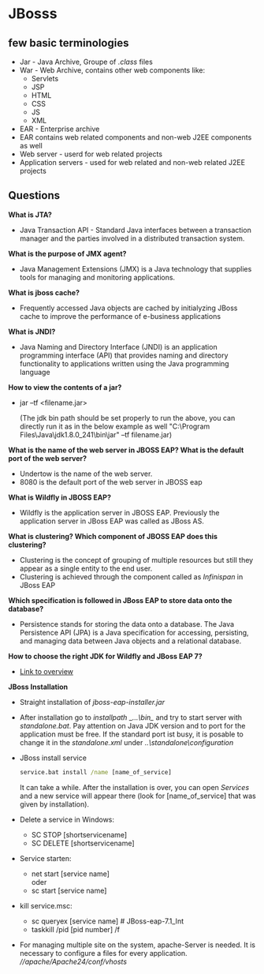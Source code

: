 # JBosss

## few basic terminologies
- Jar - Java Archive, Groupe of _.class_ files
- War - Web Archive, contains other web components like:
    - Servlets
    - JSP
    - HTML
    - CSS
    - JS
    - XML
- EAR - Enterprise archive
- EAR contains web related components and non-web J2EE components as well
- Web server - userd for web related projects
- Application servers - used for web related and non-web related J2EE projects

## Questions
__What is JTA?__
- Java Transaction API - Standard Java interfaces between a transaction manager and the parties involved in a distributed transaction system.

__What is the purpose of JMX agent?__
- Java Management Extensions (JMX) is a Java technology that supplies tools for managing and monitoring applications.

__What is jboss cache?__
- Frequently accessed Java objects are cached by initialyzing JBoss cache to improve the performance of e-business applications

__What is JNDI?__
- Java Naming and Directory Interface (JNDI) is an application programming interface (API) that provides naming and directory functionality to applications written using the Java programming language

__How to view the contents of a jar?__
- jar –tf <filename.jar>
  
  (The jdk bin path should be set properly to run the above, you can directly run it as in the below example as well 
"C:\Program Files\Java\jdk1.8.0_241\bin\jar" –tf filename.jar)

__What is the name of the web server in JBOSS EAP?  What is the default port of the web server?__
- Undertow is the name of the web server.
- 8080 is the default port of the web server in JBOSS eap

__What is Wildfly in JBOSS EAP?__
- Wildfly is the application server in JBOSS EAP. Previously the application server in JBoss EAP was called as JBoss AS.

__What is clustering? Which component of JBOSS EAP does this clustering?__
- Clustering is the concept of grouping of multiple resources but still they appear as a single entity to the end user.
- Clustering is achieved through the component called as _Infinispan_ in JBoss EAP

__Which specification is followed in JBoss EAP to store data onto the database?__
- Persistence stands for storing the data onto a database. The Java Persistence API (JPA) is a Java specification for accessing, persisting, and managing data between Java objects and a relational database.

__How to choose the right JDK for Wildfly and JBoss EAP 7?__
- [Link to overview](http://www.mastertheboss.com/jbossas/wildfly-8/choosing-the-jdk-for-wildfly-and-jboss-eap-7/)

__JBoss Installation__
- Straight installation of _jboss-eap-installer.jar_
- After installation go to _installpath_ __...\bin\__ and try to start server with _standalone.bat_. Pay attention on Java JDK version and to port for the application must be free. If the standard port ist busy, it is posable to change it in the _standalone.xml_ under _..\standalone\configuration_
- JBoss install service
  ```cmd
  service.bat install /name [name_of_service]
  ```
  It can take a while. After the installation is over, you can open _Services_ and a new service will appear there (look for [name_of_service] that was given by installation).

- Delete a service in Windows:
    - SC STOP [shortservicename]
  	- SC DELETE [shortservicename]

-  Service starten:
    - net start [service name] <br>
    oder
    - sc start [service name]

-  kill service.msc:
    - sc queryex [service name] # JBoss-eap-7.1_Int
    - taskkill /pid [pid number] /f

- For managing multiple site on the system, apache-Server is needed. It is necessary to configure a files for every application. _//apache/Apache24/conf/vhosts_
  